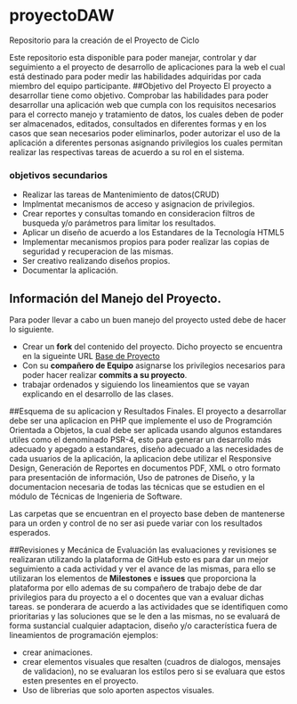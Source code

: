 # proyectoDAW
Repositorio para la creación de el Proyecto de Ciclo 

Este repositorio esta disponible para poder manejar, controlar y dar seguimiento a el proyecto de desarrollo de aplicaciones para la web el cual está destinado para poder medir las habilidades adquiridas por cada miembro del equipo participante.
##Objetivo del Proyecto
El proyecto a desarrollar tiene como objetivo.
Comprobar las habilidades para poder desarrollar una aplicación web que cumpla con los requisitos necesarios para el correcto manejo y tratamiento de datos, los cuales deben de poder ser almacenados, editados, consultados en diferentes formas y en los casos que sean necesarios poder eliminarlos, poder autorizar el uso de la aplicación a diferentes personas asignando privilegios los cuales permitan realizar las respectivas tareas de acuerdo a su rol en el sistema.

### objetivos secundarios
- Realizar las tareas de Mantenimiento de datos(CRUD)
- Implmentat mecanismos de acceso y asignacion de privilegios.
- Crear reportes y consultas tomando en consideracion filtros de busqueda y/o parámetros para limitar los resultados.
- Aplicar un diseño de acuerdo a los Estandares de la Tecnología HTML5
- Implementar mecanismos propios para poder realizar las copias de seguridad y recuperacion de las mismas.
- Ser creativo realizando diseños propios.
- Documentar la aplicación.


## Información del Manejo del Proyecto.
Para poder llevar a cabo un buen manejo del proyecto usted debe de hacer lo siguiente.
- Crear un **fork** del contenido del proyecto. Dicho proyecto se encuentra en la sigueinte URL [Base de Proyecto](https://github.com/sistemasITCA2015/proyectoDAW)
- Con su **compañero de Equipo** asignarse los privilegios necesarios para poder hacer realizar **commits a su proyecto**.
- trabajar ordenados y siguiendo los lineamientos que se vayan explicando en el desarrollo de las clases.

##Esquema de su aplicacion y Resultados Finales.
El proyecto a desarrollar debe ser una aplicacion en PHP que implemente el uso de Programción Orientada a Objetos, la cual debe ser aplicada usando algunos estandares utiles como el denominado PSR-4, esto para generar un desarrollo más adecuado y apegado a estandares, diseño adecuado a las necesidades de cada usuarios de la aplicación, la aplicacion debe utilizar el Responsive Design, Generación de Reportes en documentos PDF, XML o otro formato para presentación de información, Uso de patrones de Diseño, y la documentacion necesaria de todas las técnicas que se estudien en el módulo de Técnicas de Ingenieria de Software.

Las carpetas que se encuentran en el proyecto base deben de mantenerse para un orden y control de no ser asi puede variar con los resultados esperados.

##Revisiones y Mecánica de Evaluación
las evaluaciones y revisiones se realizaran utilizando la plataforma de GitHub esto es para dar un mejor seguimiento a cada actividad y ver el avance de las mismas, para ello se utilizaran los elementos de **Milestones** e **issues** que proporciona la plataforma por ello ademas de su compañero de trabajo debe de dar privilegios para du proyecto a el o docentes que van a evaluar dichas tareas.
se ponderara de acuerdo a las actividades que se identifiquen como prioritarias y las soluciones que se le den a las mismas, no se evaluará de forma sustancial cualquier adaptacion, diseño y/o característica fuera de lineamientos de programación ejemplos:
- crear animaciones.
- crear elementos visuales que resalten (cuadros de dialogos, mensajes de validacion), no se evaluaran los estilos pero si se evaluara que estos esten presentes en el proyecto.
- Uso de librerias que solo aporten aspectos visuales.



















